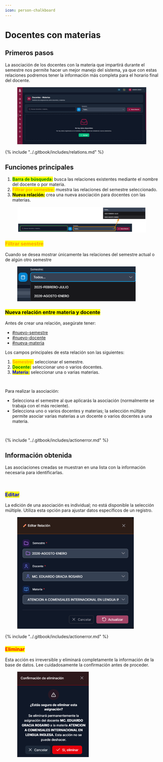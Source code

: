 ```yaml
---
icon: person-chalkboard
---
```


# Docentes con materias

## Primeros pasos

La asociación de los docentes con la materia que impartirá durante el semestre nos permite hacer un mejor manejo del sistema, ya que con estas relaciones podremos tener la información más completa para el horario final del docente.

<figure><img src="../.gitbook/assets/Captura de pantalla 2025-10-11 201339.png" alt=""><figcaption></figcaption></figure>

{% include "../.gitbook/includes/relations.md" %}

## Funciones principales

1. <mark style="color:green;">**Barra de búsqueda:**</mark> busca las relaciones existentes mediante el nombre del docente o por materia.
2. <mark style="color:orange;">**Filtrar por semestre:**</mark> muestra las relaciones del semestre seleccionado.
3. <mark style="color:$primary;">**Nueva relación:**</mark> crea una nueva asociación para docentes con las materias.

<figure><img src="../.gitbook/assets/imagen2.png" alt=""><figcaption></figcaption></figure>

### <mark style="color:orange;">Filtrar semestre</mark>

Cuando se desea mostrar únicamente las relaciones del semestre actual o de algún otro semestre

<figure><img src="../.gitbook/assets/Captura de pantalla 2025-10-11 205025.png" alt="" width="389"><figcaption></figcaption></figure>

### <mark style="color:$primary;">Nueva relación entre materia y docente</mark>

Antes de crear una relación, asegúrate tener:

* [#nuevo-semestre](../recursos-academica/semestres.md#nuevo-semestre "mention")
* [#nuevo-docente](../recursos-academica/docentes.md#nuevo-docente "mention")
* [#nueva-materia](../recursos-academica/materias.md#nueva-materia "mention")

Los campos principales de esta relación son las siguientes:

1. <mark style="color:orange;">**Semestre:**</mark> seleccionar el semestre.
2. <mark style="color:green;">**Docente:**</mark> seleccionar uno o varios docentes.
3. <mark style="color:blue;">**Materia:**</mark> seleccionar una o varias materias.

<figure><img src="../.gitbook/assets/imagen3.avif" alt=""><figcaption></figcaption></figure>

Para realizar la asociación:

* Selecciona el semestre al que aplicarás la asociación (normalmente se trabaja con el más reciente).
* Selecciona uno o varios docentes y materias; la selección múltiple permite asociar varias materias a un docente o varios docentes a una materia.

<figure><img src="../.gitbook/assets/imagen.avif" alt=""><figcaption></figcaption></figure>

{% include "../.gitbook/includes/actionerror.md" %}

## Información obtenida

Las asociaciones creadas se muestran en una lista con la información necesaria para identificarlas.

<div data-full-width="false"><figure><img src="../.gitbook/assets/dm_io.avif" alt=""><figcaption></figcaption></figure></div>

### <mark style="color:blue;">Editar</mark>

La edición de una asociación es individual; no está disponible la selección múltiple. Utiliza esta opción para ajustar datos específicos de un registro.

<figure><img src="../.gitbook/assets/Captura de pantalla 2025-10-11 213343.png" alt="" width="383"><figcaption></figcaption></figure>

{% include "../.gitbook/includes/actionerror.md" %}

### <mark style="color:red;">Eliminar</mark>

Esta acción es irreversible y eliminará completamente la información de la base de datos. Lee cuidadosamente la confirmación antes de proceder.

<figure><img src="../.gitbook/assets/Captura de pantalla 2025-10-11 213109.png" alt="" width="235"><figcaption></figcaption></figure>
